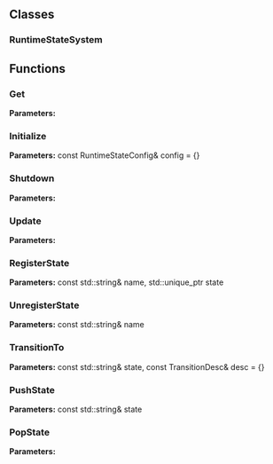 
## Classes

### RuntimeStateSystem




## Functions

### Get



**Parameters:** 

### Initialize



**Parameters:** const RuntimeStateConfig& config = {}

### Shutdown



**Parameters:** 

### Update



**Parameters:** 

### RegisterState



**Parameters:** const std::string& name, std::unique_ptr<IState> state

### UnregisterState



**Parameters:** const std::string& name

### TransitionTo



**Parameters:** const std::string& state, const TransitionDesc& desc = {}

### PushState



**Parameters:** const std::string& state

### PopState



**Parameters:** 
